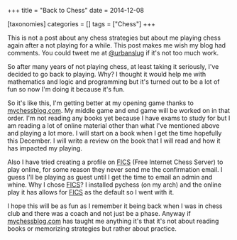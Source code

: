 +++
title = "Back to Chess"
date = 2014-12-08

[taxonomies]
categories = []
tags = ["Chess"]
+++

This is not a post about any chess strategies but about me playing chess again after a not playing for a while. This post makes me wish my blog had comments. You could tweet me at [@urbanslug] if it's not too much work.

<!-- more -->

So after many years of not playing chess, at least taking it seriously, I've decided to go back to playing. Why? I thought it would help me with mathematics and logic and programming but it's turned out to be a lot of fun so now I'm doing it because it's fun.
  
So it's like this, I'm getting better at my opening game thanks to [mychessblog.com]. My middle game and end game will be worked on in that order. I'm not reading any books yet because I have exams to study for but I am reading a lot of online material other than what I've mentioned above and playing a lot more. I will start on a book when I get the time hopefully this December. I will write a review on the book that I will read and how it has impacted my playing.

  Also I have tried creating a profile on [FICS] (Free Internet Chess Server) to play online, for some reason they never send me the confirmation email. I guess I'll be playing as guest until I get the time to email an admin and whine. Why I chose [FICS]? I installed pychess (on my arch) and the online play it has allows for [FICS] as the default so I went with it.

  I hope this will be as fun as I remember it being back when I was in chess club and there was a coach and not just be a phase. Anyway if [mychessblog.com] has taught me anything it's that it's not about reading books or memorizing strategies but rather about practice.
  
[@urbanslug]: http://twitter.com/urbanslug
[mychessblog.com]: http://mychessblog.com
[FICS]: http://www.freechess.org/Register/index.html
